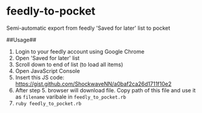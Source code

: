 feedly-to-pocket
================
Semi-automatic export from feedly 'Saved for later' list to pocket

##Usage##

1. Login to your feedly account using Google Chrome
2. Open 'Saved for later' list
3. Scroll down to end of list (to load all items)
4. Open JavaScript Console
5. Insert this JS code: https://gist.github.com/ShockwaveNN/a0baf2ca26d1711f10e2
6. After step 5. browser will download file. Copy path of this file and use it as `filename` varibale in `feedly_to_pocket.rb`
7. `ruby feedly_to_pocket.rb`
